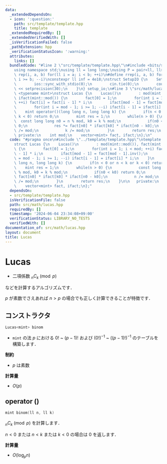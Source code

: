 ```yaml
---
data:
  _extendedDependsOn:
  - icon: ':question:'
    path: src/template/template.hpp
    title: template
  _extendedRequiredBy: []
  _extendedVerifiedWith: []
  _isVerificationFailed: false
  _pathExtension: hpp
  _verificationStatusIcon: ':warning:'
  attributes:
    links: []
  bundledCode: "#line 2 \"src/template/template.hpp\"\n#include <bits/stdc++.h>\n\
    using namespace std;\nusing ll = long long;\nusing P = pair<ll, ll>;\n#define\
    \ rep(i, a, b) for(ll i = a; i < b; ++i)\n#define rrep(i, a, b) for(ll i = a;\
    \ i >= b; --i)\nconstexpr ll inf = 4e18;\nstruct SetupIO {\n    SetupIO() {\n\
    \        ios::sync_with_stdio(0);\n        cin.tie(0);\n        cout << fixed\
    \ << setprecision(30);\n    }\n} setup_io;\n#line 3 \"src/math/lucas.hpp\"\ntemplate\
    \ <typename mint>\nstruct Lucas {\n    Lucas()\n        : mod(mint::mod()), fact(mint::mod()),\
    \ ifact(mint::mod()) {\n        fact[0] = 1;\n        for(int i = 1; i < mod;\
    \ ++i) fact[i] = fact[i - 1] * i;\n        ifact[mod - 1] = fact[mod - 1].inv();\n\
    \        for(int i = mod - 1; i >= 1; --i) ifact[i - 1] = ifact[i] * i;\n    }\n\
    \    mint operator()(long long n, long long k) {\n        if(n < 0 or n < k or\
    \ k < 0) return 0;\n        mint res = 1;\n        while(n > 0) {\n          \
    \  const long long n0 = n % mod, k0 = k % mod;\n            if(n0 < k0) return\
    \ 0;\n            res *= fact[n0] * ifact[k0] * ifact[n0 - k0];\n            n\
    \ /= mod;\n            k /= mod;\n        }\n        return res;\n    }\n\n  \
    \ private:\n    int mod;\n    vector<mint> fact, ifact;\n};\n"
  code: "#pragma once\n#include \"../template/template.hpp\"\ntemplate <typename mint>\n\
    struct Lucas {\n    Lucas()\n        : mod(mint::mod()), fact(mint::mod()), ifact(mint::mod())\
    \ {\n        fact[0] = 1;\n        for(int i = 1; i < mod; ++i) fact[i] = fact[i\
    \ - 1] * i;\n        ifact[mod - 1] = fact[mod - 1].inv();\n        for(int i\
    \ = mod - 1; i >= 1; --i) ifact[i - 1] = ifact[i] * i;\n    }\n    mint operator()(long\
    \ long n, long long k) {\n        if(n < 0 or n < k or k < 0) return 0;\n    \
    \    mint res = 1;\n        while(n > 0) {\n            const long long n0 = n\
    \ % mod, k0 = k % mod;\n            if(n0 < k0) return 0;\n            res *=\
    \ fact[n0] * ifact[k0] * ifact[n0 - k0];\n            n /= mod;\n            k\
    \ /= mod;\n        }\n        return res;\n    }\n\n   private:\n    int mod;\n\
    \    vector<mint> fact, ifact;\n};"
  dependsOn:
  - src/template/template.hpp
  isVerificationFile: false
  path: src/math/lucas.hpp
  requiredBy: []
  timestamp: '2024-06-04 23:34:08+09:00'
  verificationStatus: LIBRARY_NO_TESTS
  verifiedWith: []
documentation_of: src/math/lucas.hpp
layout: document
title: Lucas
---
```


# Lucas

- 二項係数 $_n C _k \pmod{p}$

などを計算するアルゴリズムです．

$p$ が素数でさえあれば $n > p$ の場合でも正しく計算できることが特徴です．

## コンストラクタ

```cpp
Lucas<mint> binom
```

- `mint` の法 $p$ における $0!$ ~ $(p - 1)!$ および $(0!)^{-1}$ ~ $((p - 1)!)^{-1}$ のテーブルを構築します．

**制約**

- $p$ は素数

**計算量**

- $O(p)$

## operator ()

```cpp
mint binom(ll n, ll k)
```

$_n C _k \pmod{p}$ を計算します．

$n < 0$ または $n < k$ または $k < 0$ の場合は $0$ を返します．

**計算量**

- $O(\log_p n)$